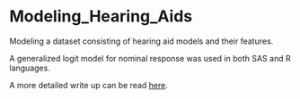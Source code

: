 # Modeling_Hearing_Aids
Modeling a dataset consisting of hearing aid models and their features.

A generalized logit model for nominal response was used in both SAS and R languages.

A more detailed write up can be read [here](file:///C:/Users/lynet/OneDrive/Desktop/HearingAidProject/LAReport_ModelingHearingAids.pdf).
